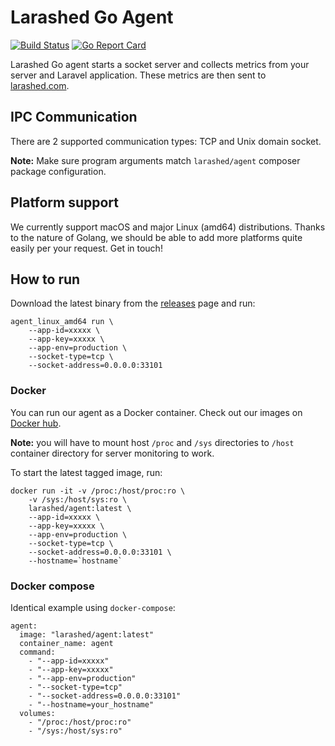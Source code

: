Larashed Go Agent
==============

[![Build Status](https://travis-ci.com/larashed/agent-go.svg?branch=master)](https://travis-ci.com/larashed/agent-go)
[![Go Report Card](https://goreportcard.com/badge/github.com/larashed/agent-go)](https://goreportcard.com/report/github.com/larashed/agent-go)

Larashed Go agent starts a socket server and collects metrics from your server and Laravel application.
These metrics are then sent to [larashed.com](https://larashed.com/).

## IPC Communication

There are 2 supported communication types: TCP and Unix domain socket.

**Note:** Make sure program arguments match `larashed/agent` composer package configuration.

## Platform support

We currently support macOS and major Linux (amd64) distributions. Thanks to the nature of Golang, we should be able
 to add more platforms quite easily per your request. Get in touch!

## How to run

Download the latest binary from the [releases](https://github.com/larashed/agent-go/releases/latest) page and run:
```
agent_linux_amd64 run \
    --app-id=xxxxx \
    --app-key=xxxxx \
    --app-env=production \
    --socket-type=tcp \
    --socket-address=0.0.0.0:33101
```
### Docker

You can run our agent as a Docker container.
Check out our images on [Docker hub](https://hub.docker.com/r/larashed/agent/tags).

**Note:** you will have to mount host `/proc` and `/sys` directories to `/host` container directory for server monitoring to
 work.

To start the latest tagged image, run:
```
docker run -it -v /proc:/host/proc:ro \
    -v /sys:/host/sys:ro \
    larashed/agent:latest \
    --app-id=xxxxx \
    --app-key=xxxxx \
    --app-env=production \
    --socket-type=tcp \
    --socket-address=0.0.0.0:33101 \
    --hostname=`hostname`
```

### Docker compose

Identical example using `docker-compose`:

```
agent:
  image: "larashed/agent:latest"
  container_name: agent
  command:
    - "--app-id=xxxxx"
    - "--app-key=xxxxx"
    - "--app-env=production"
    - "--socket-type=tcp"
    - "--socket-address=0.0.0.0:33101"
    - "--hostname=your_hostname"
  volumes:
    - "/proc:/host/proc:ro"
    - "/sys:/host/sys:ro"
```
